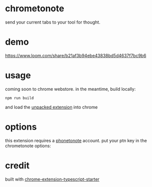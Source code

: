 # chrometonote

send your current tabs to your tool for thought.

# demo

https://www.loom.com/share/b21af3b94ebe43838bd5d4637f7bc9b6

# usage

coming soon to chrome webstore. in the meantime, build locally:

```
npm run build
```

and load the [unpacked extension](https://webkul.com/blog/how-to-install-the-unpacked-extension-in-chrome/) into chrome

# options

this extension requires a [phonetonote](https://phonetonote.com) account. put your ptn key in the chrometonote options:

# credit

built with [chrome-extension-typescript-starter](https://github.com/chibat/chrome-extension-typescript-starter)
